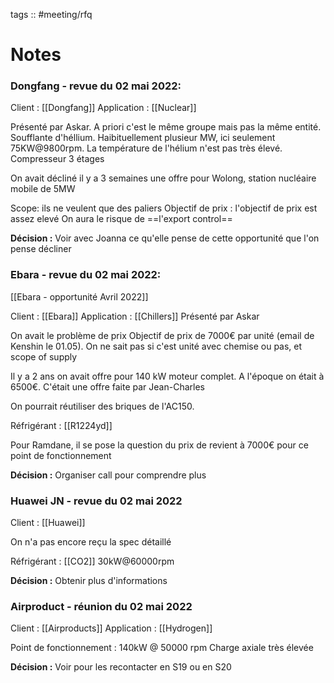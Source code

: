 tags :: #meeting/rfq 

# Notes

### Dongfang - revue du 02 mai 2022:
Client : [[Dongfang]]
Application : [[Nuclear]]

Présenté par Askar.
A priori c'est le même groupe mais pas la même entité.
Soufflante d'héllium.
Haibituellement plusieur MW, ici seulement 75KW@9800rpm.
La température de l'hélium n'est pas très élevé.
Compresseur 3 étages

On avait décliné il y a 3 semaines une offre pour Wolong, station nucléaire mobile de 5MW

Scope: ils ne veulent que des paliers
Objectif de prix : l'objectif de prix est assez elevé
On aura le risque de ==l'export control==

**Décision :**
Voir avec Joanna ce qu'elle pense de cette opportunité que l'on pense décliner

### Ebara - revue du 02 mai 2022:

[[Ebara - opportunité Avril 2022]]

Client : [[Ebara]]
Application : [[Chillers]]
Présenté par Askar

On avait le problème de prix
Objectif de prix de 7000€ par unité (email de Kenshin le 01.05).
On ne sait pas si c'est unité avec chemise ou pas, et scope of supply

Il y a 2 ans on avait offre pour 140 kW moteur complet. A l'époque on était à 6500€. C'était une offre faite par Jean-Charles

On pourrait réutiliser des briques de l'AC150.

Réfrigérant : [[R1224yd]]

Pour Ramdane, il se pose la question du prix de revient à 7000€ pour ce point de fonctionnement

**Décision :**
Organiser call pour comprendre plus

### Huawei JN - revue du 02 mai 2022

Client : [[Huawei]]

On n'a pas encore reçu la spec détaillé

Réfrigérant : [[CO2]]
30kW@60000rpm

**Décision :**
Obtenir plus d'informations

### Airproduct - réunion du 02 mai 2022

Client : [[Airproducts]]
Application : [[Hydrogen]]

Point de fonctionnement : 140kW @ 50000 rpm
Charge axiale très élevée

**Décision :**
Voir pour les recontacter en S19 ou en S20